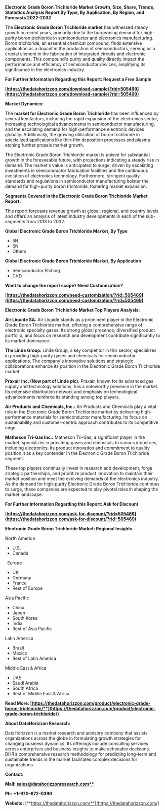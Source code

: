 ﻿**Electronic Grade Boron Trichloride  Market Growth, Size, Share, Trends, Statistics Analysis Report By Type, By Application, By Region, and Forecasts 2022-2032**


The **Electronic Grade Boron Trichloride market** has witnessed steady growth in recent years, primarily due to the burgeoning demand for high-purity boron trichloride in semiconductor and electronics manufacturing. Boron trichloride, an essential chemical compound, finds extensive application as a dopant in the production of semiconductors, serving as a crucial element in the fabrication of integrated circuits and electronic components. This compound's purity and quality directly impact the performance and efficiency of semiconductor devices, amplifying its significance in the electronics industry. 

**For Further Information Regarding this Report: Request a Free Sample**	

[**https://thedatahorizzon.com/download-sample/?rid=505469](https://thedatahorizzon.com/download-sample/?rid=505469)** 

**Market Dynamics:** 

The **market for Electronic Grade Boron Trichloride** has been influenced by several key factors, including the rapid expansion of the electronics sector, increasing technological advancements in semiconductor manufacturing, and the escalating demand for high-performance electronic devices globally. Additionally, the growing utilization of boron trichloride in specialized applications like thin-film deposition processes and plasma etching further propels market growth.

The Electronic Grade Boron Trichloride market is poised for substantial growth in the foreseeable future, with projections indicating a steady rise in demand. The market's value is anticipated to surge, driven by escalating investments in semiconductor fabrication facilities and the continuous evolution of electronics technology. Furthermore, stringent quality standards and regulations in semiconductor manufacturing bolster the demand for high-purity boron trichloride, fostering market expansion.

**Segments Covered in the Electronic Grade Boron Trichloride Market Report:** 

This report forecasts revenue growth at global, regional, and country levels and offers an analysis of latest industry developments in each of the sub-segments from 2018 to 2032.

**Global Electronic Grade Boron Trichloride Market, By Type**

- 5N
- 6N
- Others

**Global Electronic Grade Boron Trichloride Market, By Application**

- Semiconductor Etching
- CVD

**Want to change the report scope? Need Customization?**

[**https://thedatahorizzon.com/need-customization/?rid=505469](https://thedatahorizzon.com/need-customization/?rid=505469)** 

**Electronic Grade Boron Trichloride Market Top Players Analysis:**

**Air Liquide SA:** Air Liquide stands as a prominent player in the Electronic Grade Boron Trichloride market, offering a comprehensive range of electronic specialty gases. Its strong global presence, diversified product portfolio, and focus on research and development contribute significantly to its market dominance.

**The Linde Group:** Linde Group, a key competitor in this sector, specializes in providing high-purity gases and chemicals for semiconductor applications. The company's innovative solutions and strategic collaborations enhance its position in the Electronic Grade Boron Trichloride market.

**Praxair Inc. (Now part of Linde plc):** Praxair, known for its advanced gas supply and technology solutions, has a noteworthy presence in the market. Its extensive distribution network and emphasis on technological advancements reinforce its standing among top players.

**Air Products and Chemicals, Inc.:** Air Products and Chemicals play a vital role in the Electronic Grade Boron Trichloride market by delivering high-performance materials for semiconductor manufacturing. Its focus on sustainability and customer-centric approach contributes to its competitive edge.

**Matheson Tri-Gas Inc.:** Matheson Tri-Gas, a significant player in the market, specializes in providing gases and chemicals to various industries, including electronics. Its product innovation and commitment to quality position it as a key contender in the Electronic Grade Boron Trichloride segment.

These top players continually invest in research and development, forge strategic partnerships, and prioritize product innovation to maintain their market position and meet the evolving demands of the electronics industry. As the demand for high-purity Electronic Grade Boron Trichloride continues to surge, these companies are expected to play pivotal roles in shaping the market landscape.

**For Further Information Regarding this Report: Ask for Discount**	

[**https://thedatahorizzon.com/ask-for-discount/?rid=505469](https://thedatahorizzon.com/ask-for-discount/?rid=505469)**  

**Electronic Grade Boron Trichloride Market: Regional Insights**

North America

- U.S.
- Canada

` `Europe

- UK
- Germany
- France
- Rest of Europe

Asia Pacific

- China
- Japan
- South Korea
- India
- Rest of Asia Pacific

Latin America

- Brazil
- Mexico
- Rest of Latin America

Middle East & Africa

- UAE
- Saudi Arabia
- South Africa
- Rest of Middle East & Africa

**Read More: [https://thedatahorizzon.com/product/electronic-grade-boron-trichloride/**](https://thedatahorizzon.com/product/electronic-grade-boron-trichloride/)** 

**About DataHorizzon Research:**

DataHorizzon is a market research and advisory company that assists organizations across the globe in formulating growth strategies for changing business dynamics. Its offerings include consulting services across enterprises and business insights to make actionable decisions. DHR’s comprehensive research methodology for predicting long-term and sustainable trends in the market facilitates complex decisions for organizations.

**Contact:**

**Mail: [sales@datahorizzonresearch.com**](mailto:sales@datahorizzonresearch.com)**

**Ph:** **+1–970–672–0390**

**Website:** [**https://thedatahorizzon.com/**](https://thedatahorizzon.com/)

